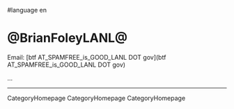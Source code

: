 
#language en
# @BrianFoleyLANL@
Email: [btf AT_SPAMFREE_is_GOOD_LANL DOT gov](btf AT_SPAMFREE_is_GOOD_LANL DOT gov)

...

---
CategoryHomepage CategoryHomepage CategoryHomepage
